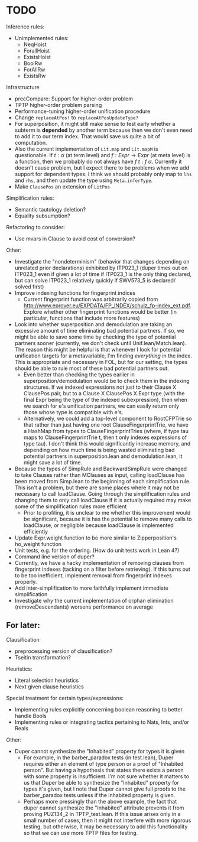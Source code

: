 # TODO

Inference rules:
- Unimplemented rules:
  - NeqHoist
  - ForallHoist
  - ExistsHoist
  - BoolRw
  - ForAllRw
  - ExistsRw

Infrastructure
- precCompare: Support for higher-order problem
- TPTP higher-order problem parsing
- Performance-tuning higher-order unification procedure
- Change ```replaceAtPos!``` to ```replaceAtPosUpdateType?```
- For superposition, it might still make sense to test early whether a subterm is **depended** by another term because then we don't even need to add it to our term index. That would save us quite a bit of computation.
- Also the current implementation of ```Lit.map``` and ```Lit.mapM``` is questionable. If $t : \alpha$ (at term level) and $f : Expr \to Expr$ (at meta level) is a function, then we probably do not always have $f \ t : f \ \alpha$. Currently it doesn't cause problem, but I expect there to be problems when we add support for dependent types. I think we should probably only map to ```lhs``` and ```rhs```, and then update the type using ```Meta.inferType```.
- Make ```ClausePos``` an extension of ```LitPos```

Simplification rules:
- Semantic tautology deletion?
- Equality subsumption?

Refactoring to consider:
- Use mvars in Clause to avoid cost of conversion?

Other:
- Investigate the "nondeterminism" (behavior that changes depending on unrelated prior declarations) exhibited by ITP023_1 (duper times out on
  ITP023_1 even if given a lot of time if ITP023_1 is the only thing declared, but can solve ITP023_1 relatively quickly if SWV573_5 is declared/
  solved first)
- Improve indexing functions for fingerprint indices
  - Current fingerprint function was arbitrarily copied from http://www.eprover.eu/EXPDATA/FP_INDEX/schulz_fp-index_ext.pdf. Explore whether other
    fingerprint functions would be better (in particular, functions that include more features)
- Look into whether superposition and demodulation are taking an excessive amount of time eliminating bad potential partners. If so, we might be
  able to save some time by checking the type of potential partners sooner (currently, we don't check until Unif.lean/Match.lean). The reason this
  might be helpful is that whenever I look for potential unification targets for a metavariable, I'm finding *everything* in the index. This is
  appropriate and necessary in FOL, but for our setting, the types should be able to rule most of these bad potential partners out.
  - Even better than checking the types earlier in superposition/demodulation would be to check them in the indexing structures. If we indexed
    expressions not just to their Clause X ClausePos pair, but to a Clause X ClausePos X Expr type (with the final Expr being the type of the
    indexed subexpression), then when we search for e's unification partners, we can easily return only those whose type is compatible with e's.
  - Alternatively, we could add a top-level component to RootCFPTrie so that rather than just having one root ClauseFingerprintTrie, we have a
    HashMap from types to ClauseFingerprintTries (where, if type tau maps to ClauseFingerprintTrie t, then t only indexes expressions of type tau).
    I don't think this would significantly increase memory, and depending on how much time is being wasted eliminating bad potential partners in
    superposition.lean and demodulation.lean, it might save a lot of time.
- Because the types of SimpRule and BackwardSimpRule were changed to take Clauses rather than MClauses as input, calling loadClause has
  been moved from Simp.lean to the beginning of each simplification rule. This isn't a problem, but there are some places where it may not
  be necessary to call loadClause. Going through the simplification rules and changing them to only call loadClause if it is actually required
  may make some of the simplification rules more efficient
  - Prior to profiling, it is unclear to me whether this improvement would be significant, because it is has the potential to remove many
    calls to loadClause, or negligible because loadClause is implemented efficiently
- Update Expr.weight function to be more similar to Zipperposition's ho_weight function
- Unit tests, e.g. for the ordering. (How do unit tests work in Lean 4?)
- Command line version of duper?
- Currently, we have a hacky implementation of removing clauses from fingerprint indexes (tacking on a filter before retrieving). If this turns out to be
  too inefficient, implement removal from fingerprint indexes properly.
- Add inter-simplification to more faithfully implement immediate simplification
- Investigate why the current implementation of orphan elimination (removeDescendants) worsens performance on average

## For later:

Clausification
- preprocessing version of clausification?
- Tseitin transformation?

Heuristics:
- Literal selection heuristics
- Next given clause heuristics

Special treatment for certain types/expressions:
- Implementing rules explicitly concerning boolean reasoning to better handle Bools
- Implementing rules or integrating tactics pertaining to Nats, Ints, and/or Reals

Other:
- Duper cannot synthesize the "Inhabited" property for types it is given 
    - For example, in the barber_paradox tests (in test.lean), Duper requires either an element of type person or a proof of "Inhabited person". But having a
      hypothesis that states there exists a person with some property is insufficient. I'm not sure whether it matters to us that Duper be able to synthesize
      the "Inhabited" property for types it's given, but I note that Duper cannot give full proofs to the barber_paradox tests unless if the inhabited property
      is given.
    - Perhaps more pressingly than the above example, the fact that duper cannot synthesize the "Inhabited" attribute prevents it from proving PUZ134_2 in TPTP_test.lean.
      If this issue arises only in a small number of cases, then it might not interfere with more rigorous testing, but otherwise, it may be necessary to add this
      functionality so that we can use more TPTP files for testing.